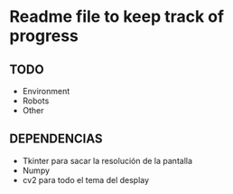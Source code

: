 # Readme file to keep track of progress

## TODO

- Environment
- Robots
- Other

## DEPENDENCIAS

- Tkinter para sacar la resolución de la pantalla
- Numpy
- cv2 para todo el tema del desplay